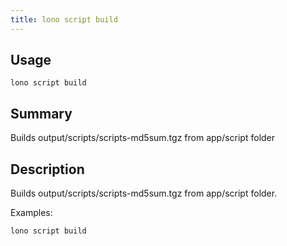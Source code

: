 ```yaml
---
title: lono script build
---
```


## Usage

    lono script build

## Summary

Builds output/scripts/scripts-md5sum.tgz from app/script folder
## Description

Builds output/scripts/scripts-md5sum.tgz from app/script folder.

Examples:

    lono script build



